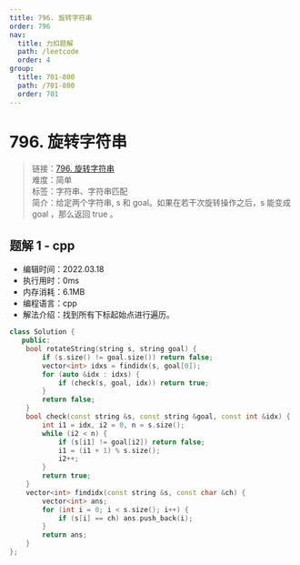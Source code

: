 ```yaml
---
title: 796. 旋转字符串
order: 796
nav:
  title: 力扣题解
  path: /leetcode
  order: 4
group:
  title: 701-800
  path: /701-800
  order: 701
---
```


# 796. 旋转字符串
    
> 链接：[796. 旋转字符串](https://leetcode-cn.com/problems/rotate-string/)  
> 难度：简单  
> 标签：字符串、字符串匹配  
> 简介：给定两个字符串, s 和 goal。如果在若干次旋转操作之后，s 能变成 goal ，那么返回 true 。
      
## 题解 1 - cpp
- 编辑时间：2022.03.18
- 执行用时：0ms
- 内存消耗：6.1MB
- 编程语言：cpp
- 解法介绍：找到所有下标起始点进行遍历。
```cpp
class Solution {
   public:
    bool rotateString(string s, string goal) {
        if (s.size() != goal.size()) return false;
        vector<int> idxs = findidx(s, goal[0]);
        for (auto &idx : idxs) {
            if (check(s, goal, idx)) return true;
        }
        return false;
    }
    bool check(const string &s, const string &goal, const int &idx) {
        int i1 = idx, i2 = 0, n = s.size();
        while (i2 < n) {
            if (s[i1] != goal[i2]) return false;
            i1 = (i1 + 1) % s.size();
            i2++;
        }
        return true;
    }
    vector<int> findidx(const string &s, const char &ch) {
        vector<int> ans;
        for (int i = 0; i < s.size(); i++) {
            if (s[i] == ch) ans.push_back(i);
        }
        return ans;
    }
};
```

      